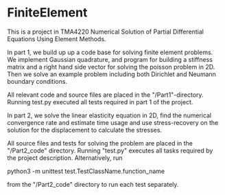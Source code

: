 # FiniteElement
This is a project in TMA4220 Numerical Solution of Partial Differential Equations Using Element Methods. 

In part 1, we build up up a code base for solving finite element problems. We implement Gaussian quadrature,
and program for building a stiffness matrix and a right hand side vector for solving the poisson problem
 in 2D. Then we solve an example problem including both Dirichlet and Neumann boundary conditions.
 
All relevant code and source files are placed in the "/Part1"-directory. Running test.py executed all 
tests required in part 1 of the project.

In part 2, we solve the linear elasticity equation in 2D, find the numerical convergence rate and estimate
time usage and use stress-recovery on the solution for the displacement to calculate the stresses.

All source files and tests for solving the problem are placed in the "/Part2_code" directory. 
Running "test.py" executes all tasks required by the project description. Alternatively, run

python3 -m unittest test.TestClassName.function_name 

from the "/Part2_code" directory to run each test separately. 
